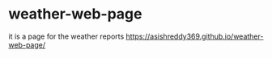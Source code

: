 # weather-web-page
it is a page for the weather reports
https://asishreddy369.github.io/weather-web-page/
